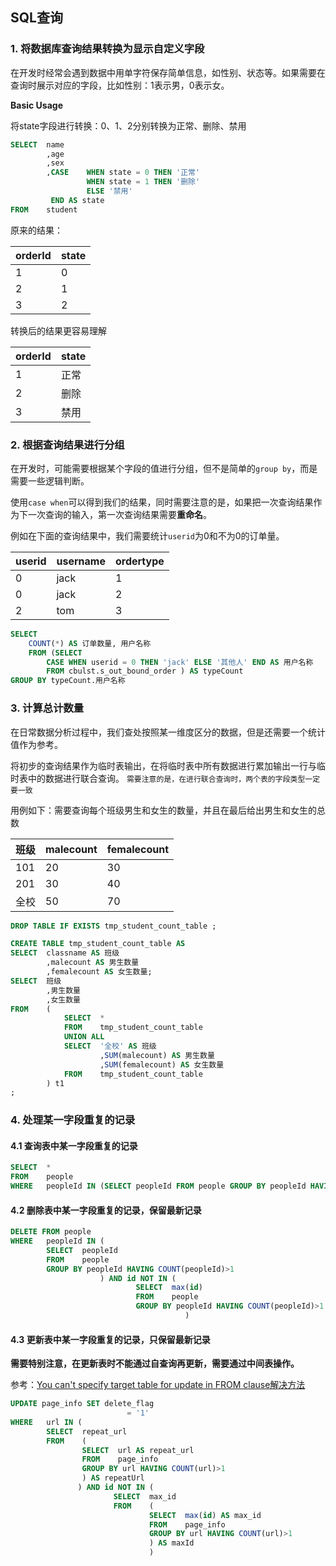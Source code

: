 ## SQL查询

### 1. 将数据库查询结果转换为显示自定义字段

在开发时经常会遇到数据中用单字符保存简单信息，如性别、状态等。如果需要在查询时展示对应的字段，比如性别：1表示男，0表示女。

**Basic Usage**

将state字段进行转换：0、1、2分别转换为正常、删除、禁用

``` sql
SELECT  name
        ,age
        ,sex
        ,CASE    WHEN state = 0 THEN '正常'
                 WHEN state = 1 THEN '删除' 
                 ELSE '禁用' 
         END AS state
FROM    student

```

原来的结果：

| orderId  | state | 
| ------------- | ------------- |
| 1 | 0  | 
| 2  | 1  | 
| 3  | 2  | 

转换后的结果更容易理解

| orderId  | state | 
| ------------- | ------------- |
| 1 | 正常  | 
| 2  | 删除  | 
| 3  | 禁用  | 

### 2. 根据查询结果进行分组

在开发时，可能需要根据某个字段的值进行分组，但不是简单的`group by`，而是需要一些逻辑判断。

使用`case when`可以得到我们的结果，同时需要注意的是，如果把一次查询结果作为下一次查询的输入，第一次查询结果需要**重命名**。

例如在下面的查询结果中，我们需要统计`userid`为0和不为0的订单量。

| userid  | username | ordertype |
| ------------- | ------------- | ------------- |
| 0  | jack  | 1 |
| 0  | jack  | 2 |
| 2  | tom  | 3 |

``` sql
SELECT 
    COUNT(*) AS 订单数量, 用户名称
    FROM (SELECT
        CASE WHEN userid = 0 THEN 'jack' ELSE '其他人' END AS 用户名称
        FROM cbulst.s_out_bound_order ) AS typeCount 
GROUP BY typeCount.用户名称
```

### 3. 计算总计数量

在日常数据分析过程中，我们查处按照某一维度区分的数据，但是还需要一个统计值作为参考。

将初步的查询结果作为临时表输出，在将临时表中所有数据进行累加输出一行与临时表中的数据进行联合查询。
`需要注意的是，在进行联合查询时，两个表的字段类型一定要一致`

用例如下：需要查询每个班级男生和女生的数量，并且在最后给出男生和女生的总数

| 班级  | malecount | femalecount |
| ------------- | ------------- | ------------- |
| 101  | 20  | 30 |
| 201  | 30  | 40 |
| 全校  | 50  | 70 |

``` sql
DROP TABLE IF EXISTS tmp_student_count_table ;

CREATE TABLE tmp_student_count_table AS
SELECT  classname AS 班级
        ,malecount AS 男生数量
        ,femalecount AS 女生数量;
SELECT  班级
        ,男生数量
        ,女生数量
FROM    (
            SELECT  *
            FROM    tmp_student_count_table
            UNION ALL
            SELECT  '全校' AS 班级
                    ,SUM(malecount) AS 男生数量
                    ,SUM(femalecount) AS 女生数量
            FROM    tmp_student_count_table
        ) t1
;
```

### 4. 处理某一字段重复的记录

#### 4.1 查询表中某一字段重复的记录

``` sql
SELECT  *
FROM    people
WHERE   peopleId IN (SELECT peopleId FROM people GROUP BY peopleId HAVING COUNT(peopleId) > 1)
```

#### 4.2 删除表中某一字段重复的记录，保留最新记录

``` sql
DELETE FROM people
WHERE   peopleId IN (
        SELECT  peopleId
        FROM    people
        GROUP BY peopleId HAVING COUNT(peopleId)>1
                    ) AND id NOT IN (
                            SELECT  max(id)
                            FROM    people
                            GROUP BY peopleId HAVING COUNT(peopleId)>1
                                       )
```

#### 4.3 更新表中某一字段重复的记录，只保留最新记录
**需要特别注意，在更新表时不能通过自查询再更新，需要通过中间表操作。**  

参考：[You can't specify target table for update in FROM clause解决方法](https://blog.csdn.net/fdipzone/article/details/52695371)


``` sql
UPDATE page_info SET delete_flag
                          = '1'
WHERE   url IN (
        SELECT  repeat_url
        FROM    (
                SELECT  url AS repeat_url
                FROM    page_info
                GROUP BY url HAVING COUNT(url)>1
                ) AS repeatUrl
               ) AND id NOT IN (
                       SELECT  max_id
                       FROM    (
                               SELECT  max(id) AS max_id
                               FROM    page_info
                               GROUP BY url HAVING COUNT(url)>1
                               ) AS maxId
                               )
```